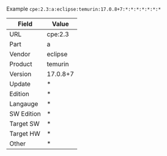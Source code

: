 Example
`cpe:2.3:a:eclipse:temurin:17.0.8+7:*:*:*:*:*:*:*`

| Field | Value |
| ----- | ----- |
| URL | cpe:2.3 |
| Part | a |
| Vendor | eclipse |
| Product | temurin |
| Version | 17.0.8+7 |
| Update | * |
| Edition | * |
| Langauge | * |
| SW Edition | * |
| Target SW | * |
| Target HW | * |
| Other | * |


